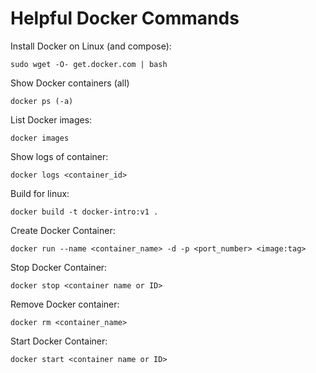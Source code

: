 # Helpful Docker Commands

Install Docker on Linux (and compose):
```
sudo wget -O- get.docker.com | bash
```

Show Docker containers (all)
```
docker ps (-a)
```

List Docker images:
```
docker images
```

Show logs of container:
```
docker logs <container_id>
```

Build for linux:
```
docker build -t docker-intro:v1 .
```

Create Docker Container:
```
docker run --name <container_name> -d -p <port_number> <image:tag>
```

Stop Docker Container:
```
docker stop <container name or ID>
```

Remove Docker container:
```
docker rm <container_name>
```

Start Docker Container:
```
docker start <container name or ID>
```
